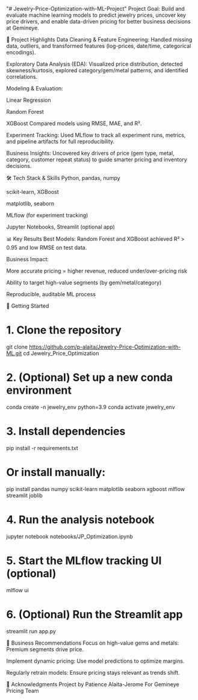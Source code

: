 "# Jewelry-Price-Optimization-with-ML-Project" 
Project Goal:
Build and evaluate machine learning models to predict jewelry prices, uncover key price drivers, and enable data-driven pricing for better business decisions at Gemineye.

🚀 Project Highlights
Data Cleaning & Feature Engineering:
Handled missing data, outliers, and transformed features (log-prices, date/time, categorical encodings).

Exploratory Data Analysis (EDA):
Visualized price distribution, detected skewness/kurtosis, explored category/gem/metal patterns, and identified correlations.

Modeling & Evaluation:

Linear Regression

Random Forest

XGBoost
Compared models using RMSE, MAE, and R².

Experiment Tracking:
Used MLflow to track all experiment runs, metrics, and pipeline artifacts for full reproducibility.

Business Insights:
Uncovered key drivers of price (gem type, metal, category, customer repeat status) to guide smarter pricing and inventory decisions.

🛠️ Tech Stack & Skills
Python, pandas, numpy

scikit-learn, XGBoost

matplotlib, seaborn

MLflow (for experiment tracking)

Jupyter Notebooks, Streamlit (optional app)

📊 Key Results
Best Models: Random Forest and XGBoost achieved R² > 0.95 and low RMSE on test data.

Business Impact:

More accurate pricing = higher revenue, reduced under/over-pricing risk

Ability to target high-value segments (by gem/metal/category)

Reproducible, auditable ML process

🔄 Getting Started
# 1. Clone the repository
git clone https://github.com/p-alaita/Jewelry-Price-Optimization-with-ML.git
cd Jewelry_Price_Optimization

# 2. (Optional) Set up a new conda environment
conda create -n jewelry_env python=3.9
conda activate jewelry_env

# 3. Install dependencies
pip install -r requirements.txt
# Or install manually:
pip install pandas numpy scikit-learn matplotlib seaborn xgboost mlflow streamlit joblib

# 4. Run the analysis notebook
jupyter notebook notebooks/JP_Optimization.ipynb

# 5. Start the MLflow tracking UI (optional)
mlflow ui

# 6. (Optional) Run the Streamlit app
streamlit run app.py


📢 Business Recommendations
Focus on high-value gems and metals: Premium segments drive price.

Implement dynamic pricing: Use model predictions to optimize margins.

Regularly retrain models: Ensure pricing stays relevant as trends shift.


🤝 Acknowledgments
Project by Patience Alaita-Jerome
For Gemineye Pricing Team